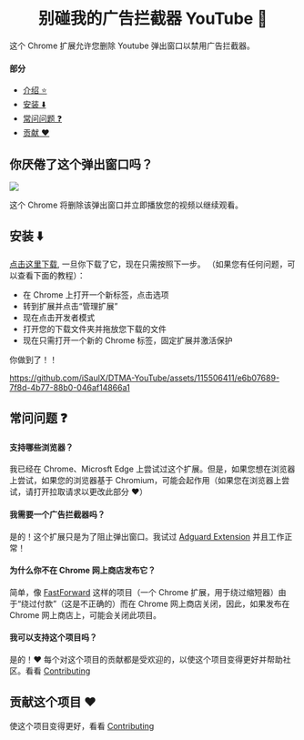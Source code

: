 <h1 align='center'>别碰我的广告拦截器 YouTube 🚫</h1>

这个 Chrome 扩展允许您删除 Youtube 弹出窗口以禁用广告拦截器。

#### 部分
- [介绍 ⭐](https://github.com/iSaulX/DTMA-YouTube#do-you-get-tired-of-this-popup-)
- [安装 ⬇️](https://github.com/iSaulX/DTMA-YouTube#installation-%EF%B8%8F-)
- [常问问题 ❓](https://github.com/iSaulX/DTMA-YouTube/edit/main/README.md#faq-)
- [贡献 ❤️](https://github.com/iSaulX/DTMA-YouTube/edit/main/README.md#contributing-this-project-%EF%B8%8F)

<h2>你厌倦了这个弹出窗口吗？ </h2>
<img src='/images/popUp.png'>

这个 Chrome 将删除该弹出窗口并立即播放您的视频以继续观看。

<h2>安装 ⬇️ </h2>

[点击这里下载](https://github.com/iSaulX/DTMA-YouTube/releases/download/v1.1/source.v1.1.zip), 一旦你下载了它，现在只需按照下一步。 （如果您有任何问题，可以查看下面的教程）：

- 在 Chrome 上打开一个新标签，点击选项
- 转到扩展并点击“管理扩展”
- 现在点击开发者模式
- 打开您的下载文件夹并拖放您下载的文件
- 现在只需打开一个新的 Chrome 标签，固定扩展并激活保护

你做到了！！

https://github.com/iSaulX/DTMA-YouTube/assets/115506411/e6b07689-7f8d-4b77-88b0-046af14866a1

## 常问问题 ❓

#### 支持哪些浏览器？
我已经在 Chrome、Microsft Edge 上尝试过这个扩展。但是，如果您想在浏览器上尝试，如果您的浏览器基于 Chromium，可能会起作用（如果您在浏览器上尝试，请打开拉取请求以更改此部分 ❤️）

#### 我需要一个广告拦截器吗？
是的！这个扩展只是为了阻止弹出窗口。我试过 [Adguard Extension](https://adguard.com/es/welcome.html) 并且工作正常！

#### 为什么你不在 Chrome 网上商店发布它？
简单，像 [FastForward](https://github.com/FastForwardTeam/FastForward) 这样的项目（一个 Chrome 扩展，用于绕过缩短器）由于“绕过付款”（这是不正确的）而在 Chrome 网上商店关闭，因此，如果发布在 Chrome 网上商店上，可能会关闭此项目。

#### 我可以支持这个项目吗？
是的！❤️ 每个对这个项目的贡献都是受欢迎的，以使这个项目变得更好并帮助社区。看看 [Contributing](https://github.com/iSaulX/DTMA-YouTube/blob/main/CONTRIBUTING.md)

## 贡献这个项目 ❤️

使这个项目变得更好，看看 [Contributing](https://github.com/iSaulX/DTMA-YouTube/blob/main/CONTRIBUTING.md)